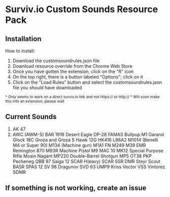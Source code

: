 # Surviv.io Custom Sounds Resource Pack



## Installation
How to install:

1. Download the customsoundrules.json file
3. Download resource override from the Chrome Web Store
4. Once you have gotten the extension, click on the "R" icon 
5. On the top right, there is a button labeled "Options"; click on it 
6. Click on the "Load Rules" button and select the customsoundrules.json file you should have downloaded

<sup>\* Only seems to work on a direct surviv.io link and not https:// or http:// </sup>
<sup>\* Will soon make this into an extension, please wait </sup>

## Current Sounds
  1. AK 47
  2. AWC (AWM-S)
  BAR 1918
  Desert Eagle
  DP-28
  FAMAS Bullpup
  M1 Garand
  Glock 18C
  Groza and Groza S
  Hawk 12G 
  HK416
  L86A2
  M1014 (Benelli M4 or Super 90)
  M134 (Machine gun)
  M1A1
  FN M249
  M39 EMR
  Remington 870
  M93R Machine Pistol
  M9
  MAC 10
  MK12 Special Purpose Rifle
  Mosin Nagant
  MP220 Double-Barrel Shotgun
  MP5
  OT38
  PKP Pecheneg
  QBB 97
  Saiga 12
  SCAR H(eavy)
  SCAR SSR DMR
  Steyr Scout BASR
  SPAS 12
  SV 98
  Dragunov SVD 63
  UMP9
  Kriss Vector
  VSS Vintorez SDMR
  
## If something is not working, create an issue

